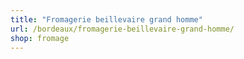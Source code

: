 ```yaml
---
title: "Fromagerie beillevaire grand homme"
url: /bordeaux/fromagerie-beillevaire-grand-homme/
shop: fromage
---
```


